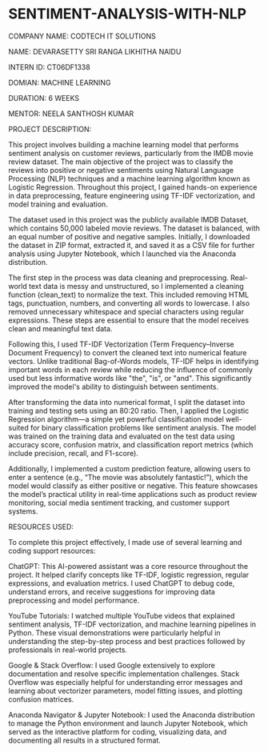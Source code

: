 # SENTIMENT-ANALYSIS-WITH-NLP

COMPANY NAME: CODTECH IT SOLUTIONS

NAME: DEVARASETTY SRI RANGA LIKHITHA NAIDU

INTERN ID: CT06DF1338

DOMIAN: MACHINE LEARNING

DURATION: 6 WEEKS

MENTOR: NEELA SANTHOSH KUMAR

PROJECT DESCRIPTION:

This project involves building a machine learning model that performs sentiment analysis on customer reviews, particularly from the IMDB movie review dataset. The main objective of the project was to classify the reviews into positive or negative sentiments using Natural Language Processing (NLP) techniques and a machine learning algorithm known as Logistic Regression. Throughout this project, I gained hands-on experience in data preprocessing, feature engineering using TF-IDF vectorization, and model training and evaluation.

The dataset used in this project was the publicly available IMDB Dataset, which contains 50,000 labeled movie reviews. The dataset is balanced, with an equal number of positive and negative samples. Initially, I downloaded the dataset in ZIP format, extracted it, and saved it as a CSV file for further analysis using Jupyter Notebook, which I launched via the Anaconda distribution.

The first step in the process was data cleaning and preprocessing. Real-world text data is messy and unstructured, so I implemented a cleaning function (clean_text) to normalize the text. This included removing HTML tags, punctuation, numbers, and converting all words to lowercase. I also removed unnecessary whitespace and special characters using regular expressions. These steps are essential to ensure that the model receives clean and meaningful text data.

Following this, I used TF-IDF Vectorization (Term Frequency–Inverse Document Frequency) to convert the cleaned text into numerical feature vectors. Unlike traditional Bag-of-Words models, TF-IDF helps in identifying important words in each review while reducing the influence of commonly used but less informative words like "the", "is", or "and". This significantly improved the model's ability to distinguish between sentiments.

After transforming the data into numerical format, I split the dataset into training and testing sets using an 80:20 ratio. Then, I applied the Logistic Regression algorithm—a simple yet powerful classification model well-suited for binary classification problems like sentiment analysis. The model was trained on the training data and evaluated on the test data using accuracy score, confusion matrix, and classification report metrics (which include precision, recall, and F1-score).

Additionally, I implemented a custom prediction feature, allowing users to enter a sentence (e.g., “The movie was absolutely fantastic!”), which the model would classify as either positive or negative. This feature showcases the model’s practical utility in real-time applications such as product review monitoring, social media sentiment tracking, and customer support systems.

RESOURCES USED:

To complete this project effectively, I made use of several learning and coding support resources:

ChatGPT: This AI-powered assistant was a core resource throughout the project. It helped clarify concepts like TF-IDF, logistic regression, regular expressions, and evaluation metrics. I used ChatGPT to debug code, understand errors, and receive suggestions for improving data preprocessing and model performance.

YouTube Tutorials: I watched multiple YouTube videos that explained sentiment analysis, TF-IDF vectorization, and machine learning pipelines in Python. These visual demonstrations were particularly helpful in understanding the step-by-step process and best practices followed by professionals in real-world projects.

Google & Stack Overflow: I used Google extensively to explore documentation and resolve specific implementation challenges. Stack Overflow was especially helpful for understanding error messages and learning about vectorizer parameters, model fitting issues, and plotting confusion matrices.

Anaconda Navigator & Jupyter Notebook: I used the Anaconda distribution to manage the Python environment and launch Jupyter Notebook, which served as the interactive platform for coding, visualizing data, and documenting all results in a structured format.

